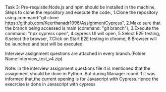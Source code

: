 Task 3:
Pre-requisite:Node.js and npm should be installed in the machine,
Steps to clone the repository and execute the code:,
  1.Clone the repository using command:"git clone https://github.com/Keerthanadr1096/AssignmentCypress",
  2.Make sure that the branch being accessed is main (command: "git branch"),
  3.Execute the command: "npx cypress open",
  4.cypress UI will open,
  5.Select E2E testing,
  6.select the browser,
  7.Click on Start E2E testing in chrome,
  8.Browser will be launched and test will be executed.

Interview assignment questions are attached in every branch.(Folder Name:Interview_test_v4.zip)

Note: In the interview assignment questions file it is mentioned that the assignment should be done in Python. But during Manager round-1 it was informed that,the current opening is for Javascript with Cypress.Hence the execrcise is done in Javascript with cypress
